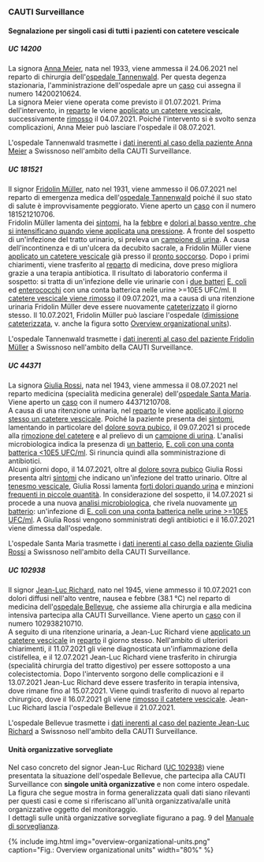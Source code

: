### CAUTI Surveillance
#### Segnalazione per singoli casi di tutti i pazienti con catetere vescicale

##### UC 14200
La signora [Anna Meier](Patient-AnnaMeier.html), nata nel 1933, viene ammessa il 24.06.2021 nel reparto di chirurgia dell'[ospedale Tannenwald](Organization-SpitalTannenwald.html). Per questa degenza stazionaria, l'amministrazione dell'ospedale apre un [caso](Encounter-Encounter-14200210624.html) cui assegna il numero 14200210624.   
La signora Meier viene operata come previsto il 01.07.2021. Prima dell'intervento, in [reparto](Location-BettenstationTannenwald.html) le viene [applicato un catetere vescicale](Procedure-InsertCatheter-20210701-14200210624.html), successivamente [rimosso](Procedure-RemoveCatheter-20210704-14200210624.html) il 04.07.2021. Poiché l'intervento si è svolto senza complicazioni, Anna Meier può lasciare l'ospedale il 08.07.2021.

L'ospedale Tannenwald trasmette i [dati inerenti al caso della paziente Anna Meier](Bundle-MessageUC14200.html) a Swissnoso nell'ambito della CAUTI Surveillance.

##### UC 181521
Il signor [Fridolin Müller](Patient-FridolinMueller.html), nato nel 1931, viene ammesso il 06.07.2021 nel reparto di emergenza medica dell'[ospedale Tannenwald](Organization-SpitalTannenwald.html) poiché il suo stato di salute è improvvisamente peggiorato. Viene aperto un [caso](Encounter-Encounter-181521210706.html) con il numero 181521210706.   
Fridolin Müller lamenta dei [sintomi](Observation-Symptoms-20210706-181521210706.html), ha la [febbre](Observation-Fever-20210706-181521210706.html) e [dolori al basso ventre, che si intensificano quando viene applicata una pressione](Observation-SuprapubicTenderness-20210706-181521210706.html). A fronte del sospetto di un'infezione del tratto urinario, si preleva un [campione di urina](Procedure-Microbiology-20210706-181521210706.html). A causa dell'incontinenza e di un'ulcera da decubito sacrale, a Fridolin Müller viene [applicato un catetere vescicale](Procedure-InsertCatheter1-20210706-181521210706.html) già presso il [pronto soccorso](Location-NotfallstationTannenwald.html). Dopo i primi chiarimenti, viene trasferito al [reparto](Location-BettenstationTannenwald.html) di medicina, dove preso migliora grazie a una terapia antibiotica. Il risultato di laboratorio conferma il sospetto: si tratta di un'infezione delle vie urinarie con i [due batteri](Observation-NumberOfDifferentGerms-20210706-181521210706.html) [E. coli](Observation-Germ1-20210706-181521210706.html) ed [enterococchi](Observation-Germ2-20210706-181521210706.html) con una conta batterica nelle urine >=10E5 UFC/ml. Il [catetere vescicale viene rimosso](Procedure-RemoveCatheter1-20210709-181521210706.html) il 09.07.2021, ma a causa di una ritenzione urinaria Fridolin Müller deve essere nuovamente [cateterizzato](Procedure-InsertCatheter2-20210709-181521210706.html) il giorno stesso. Il 10.07.2021, Fridolin Müller può lasciare l'ospedale ([dimissione cateterizzata](Procedure-RemoveCatheter2-20210710-181521210706.html), v. anche la figura sotto [Overview organizational units](usecases-de.html#überwachte-organisationeinheiten)).

L'ospedale Tannenwald trasmette i [dati inerenti al caso del paziente Fridolin Müller](Bundle-MessageUC181521.html) a Swissnoso nell'ambito della CAUTI Surveillance.

##### UC 44371
La signora [Giulia Rossi](Patient-GiuliaRossi.html), nata nel 1943, viene ammessa il 08.07.2021 nel reparto medicina (specialità medicina generale) dell'[ospedale Santa Maria](Organization-OspedaleSantaMaria.html). Viene aperto un [caso](Encounter-Encounter-44371210708.html) con il numero 44371210708.   
A causa di una ritenzione urinaria, nel [reparto](Location-DegenzaSantaMaria.html) le viene [applicato il giorno stesso un catetere vescicale](Procedure-InsertCatheter-20210708-44371210708.html). Poiché la paziente presenta dei [sintomi](Observation-Symptoms1-20210709-44371210708.html), lamentando in particolare del [dolore sovra pubico](Observation-SuprapubicTenderness1-20210709-44371210708.html), il 09.07.2021 si procede alla [rimozione del catetere](Procedure-RemoveCatheter-20210709-44371210708.html) e al prelievo di un [campione di urina](Procedure-Microbiology1-20210709-44371210708.html). L'analisi microbiologica indica la presenza di [un batterio](Observation-NumberOfDifferentGerms-20210709-44371210708.html), [E. coli con una conta batterica <10E5 UFC/ml](Observation-Germ1-20210709-44371210708.html). Si rinuncia quindi alla somministrazione di antibiotici.   
Alcuni giorni dopo, il 14.07.2021, oltre al [dolore sovra pubico](Observation-SuprapubicTenderness2-20210714-44371210708.html) Giulia Rossi presenta altri [sintomi](Observation-Symptoms2-20210714-44371210708.html) che indicano un'infezione del tratto urinario. Oltre al [tenesmo vescicale](Observation-UrinaryUrgency2-20210714-44371210708.html), Giulia Rossi lamenta [forti dolori quando urina](Observation-Dysuria2-20210714-44371210708.html) e minzioni [frequenti in piccole quantità](Observation-UrinaryFrequency2-20210714-44371210708.html). In considerazione del sospetto, il 14.07.2021 si procede a una nuova [analisi microbiologica](Procedure-Microbiology2-20210714-44371210708.html), che rivela nuovamente [un batterio](Observation-NumberOfDifferentGerms-20210714-44371210708.html): un'infezione di [E. coli con una conta batterica nelle urine >=10E5 UFC/ml](Observation-Germ1-20210714-44371210708.html). A Giulia Rossi vengono somministrati degli antibiotici e il 16.07.2021 viene dimessa dall'ospedale.

L'ospedale Santa Maria trasmette i [dati inerenti al caso della paziente Giulia Rossi](Bundle-MessageUC44371.html) a Swissnoso nell'ambito della CAUTI Surveillance.

##### UC 102938
Il signor [Jean-Luc Richard](Patient-JeanLucRichard.html), nato nel 1945, viene ammesso il 10.07.2021 con dolori diffusi nell'alto ventre, nausea e febbre (38.1 °C) nel reparto di medicina dell'[ospedale Bellevue](Organization-HopitalBellevue.html), che assieme alla chirurgia e alla medicina intensiva partecipa alla CAUTI Surveillance. Viene aperto un [caso](Encounter-Encounter-102938210710.html) con il numero 102938210710.   
A seguito di una ritenzione urinaria, a Jean-Luc Richard viene [applicato un catetere vescicale](Procedure-InsertCatheter-20210712-102938210710.html) in [reparto](Location-UniteHospitaliereBellevue.html) il giorno stesso. Nell'ambito di ulteriori chiarimenti, il 11.07.2021 gli viene diagnosticata un'infiammazione della cistifellea, e il 12.07.2021 Jean-Luc Richard viene trasferito in chirurgia (specialità chirurgia del tratto digestivo) per essere sottoposto a una colecistectomia. Dopo l'intervento sorgono delle complicazioni e il 13.07.2021 Jean-Luc Richard deve essere trasferito in terapia intensiva, dove rimane fino al 15.07.2021. Viene quindi trasferito di nuovo al reparto chirurgico, dove il 16.07.2021 gli viene [rimosso il catetere vescicale](Procedure-RemoveCatheter-20210716-102938210710.html). Jean-Luc Richard lascia l'ospedale Bellevue il 21.07.2021.

L'ospedale Bellevue trasmette i [dati inerenti al caso del paziente Jean-Luc Richard](Bundle-MessageUC102938.html) a Swissnoso nell'ambito della CAUTI Surveillance.

#### Unità organizzative sorvegliate
Nel caso concreto del signor Jean-Luc Richard ([UC 102938](usecases-it.html#uc-102938)) viene presentata la situazione dell'ospedale Bellevue, che partecipa alla CAUTI Surveillance con **singole unità organizzative** e non come intero ospedale. La figura che segue mostra in forma generalizzata quali dati siano rilevanti per questi casi e come si riferiscano all'unità organizzativa/alle unità organizzative oggetto del monitoraggio.   
I dettagli sulle unità organizzative sorvegliate figurano a pag. 9 del [Manuale di sorveglianza](https://www.swissnoso.ch/fileadmin/module/cauti_surveillance/Dokumente_I/220228_Swissnoso_CAUTI_Surveillance_Manuale_V1.2.pdf).

{% include img.html img="overview-organizational-units.png" caption="Fig.: Overview organizational units" width="80%" %}

